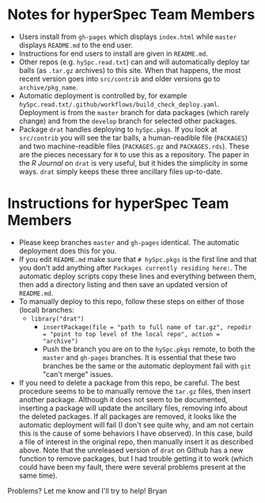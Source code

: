 
# Notes for hyperSpec Team Members

* Users install from `gh-pages` which displays `index.html` while `master` displays `README.md` to the end user.
* Instructions for end users to install are given in `README.md`.
* Other repos (e.g. `hySpc.read.txt`) can and will automatically deploy tar balls (as `.tar.gz` archives) to this site.  When that happens, the most recent version goes into `src/contrib` and older versions go to `archive/pkg_name`.
* Automatic deployment is controlled by, for example `hySpc.read.txt/.github/workflows/build_check_deploy.yaml`. Deployment is from the `master` branch for data packages (which rarely change) and from the `develop` branch for selected other packages.
* Package `drat` handles deploying to `hySpc.pkgs`.  If you look at `src/contrib` you will see the tar balls, a human-readible file (`PACKAGES`) and two machine-readible files (`PACKAGES.gz` and `PACKAGES.rds`).  These are the pieces necessary for `R` to use this as a repository.  The paper in the _R Journal_ on `drat` is very useful, but it hides the simplicity in some ways. `drat` simply keeps these three ancillary files up-to-date.

# Instructions for hyperSpec Team Members

* Please keep branches `master` and `gh-pages` identical.  The automatic deployment does this for you.
* If you edit `README.md` make sure that `# hySpc.pkgs` is the first line and that you don't add anything after `Packages currently residing here:`.  The automatic deploy scripts copy these lines and everything between them, then add a directory listing and then save an updated version of `README.md`.
* To manually deploy to this repo, follow these steps on either of those (local) branches:
  + `library("drat")`
	+ `insertPackage(file = "path to full name of tar.gz", repodir = "point to top level of the local repo", action = "archive")`
	+ Push the branch you are on to the `hySpc.pkgs` remote, to both the `master` and `gh-pages` branches.  It is essential that these two branches be the same or the automatic deployment fail with `git` "can't merge" issues.
* If you need to delete a package from this repo, be careful.  The best procedure seems to be to manually remove the `tar.gz` files, then insert another package.  Although it does not seem to be documented, inserting a package will update the ancillary files, removing info about the deleted packages.  If all packages are removed, it looks like the automatic deployment will fail (I don't see quite why, and am not certain this is the cause of some behaviors I have observed).  In this case, build a file of interest in the original repo, then manually insert it as described above.  Note that the unreleased version of `drat` on Github has a new function to remove packages, but I had trouble getting it to work (which could have been my fault, there were several problems present at the same time).

Problems?  Let me know and I'll try to help!  Bryan
